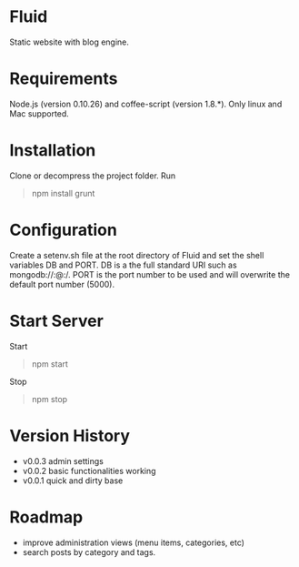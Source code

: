 Fluid
=====

Static website with blog engine.

Requirements
============

Node.js (version 0.10.26) and coffee-script (version 1.8.*). Only linux and Mac supported.

Installation
============

Clone or decompress the project folder.
Run
> npm install
> grunt

Configuration
=============

Create a setenv.sh file at the root directory of Fluid and set the shell variables DB and PORT.
DB is a the full standard URI such as mongodb://<user>:<password>@<ip>:<port>/<db>.
PORT is the port number to be used and will overwrite the default port number (5000).

Start Server
============

Start
> npm start

Stop
> npm stop

Version History
===============

- v0.0.3 admin settings
- v0.0.2 basic functionalities working
- v0.0.1 quick and dirty base

Roadmap
=======

- improve administration views (menu items, categories, etc)
- search posts by category and tags.
